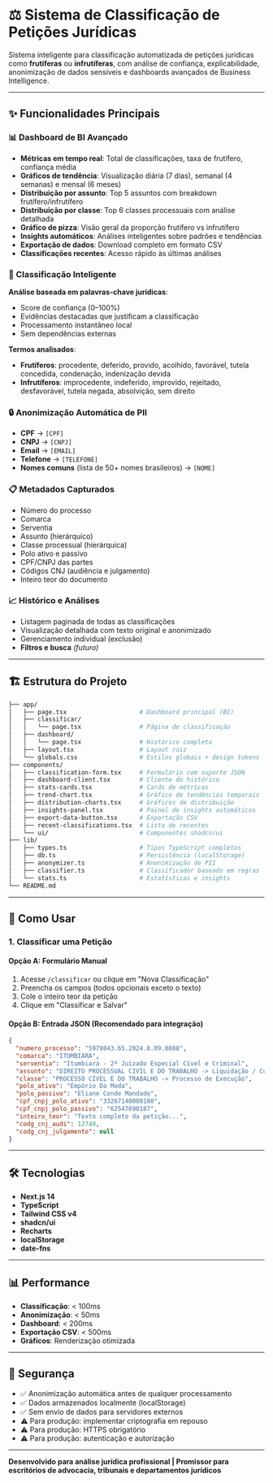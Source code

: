 # ⚖️ Sistema de Classificação de Petições Jurídicas

Sistema inteligente para classificação automatizada de petições jurídicas como **frutíferas** ou **infrutíferas**, com análise de confiança, explicabilidade, anonimização de dados sensíveis e dashboards avançados de Business Intelligence.

---

## ✨ Funcionalidades Principais

### 📊 Dashboard de BI Avançado
- **Métricas em tempo real**: Total de classificações, taxa de frutífero, confiança média  
- **Gráficos de tendência**: Visualização diária (7 dias), semanal (4 semanas) e mensal (6 meses)  
- **Distribuição por assunto**: Top 5 assuntos com breakdown frutífero/infrutífero  
- **Distribuição por classe**: Top 6 classes processuais com análise detalhada  
- **Gráfico de pizza**: Visão geral da proporção frutífero vs infrutífero  
- **Insights automáticos**: Análises inteligentes sobre padrões e tendências  
- **Exportação de dados**: Download completo em formato CSV  
- **Classificações recentes**: Acesso rápido às últimas análises  

### 🎯 Classificação Inteligente
**Análise baseada em palavras-chave jurídicas**:
- Score de confiança (0–100%)  
- Evidências destacadas que justificam a classificação  
- Processamento instantâneo local  
- Sem dependências externas  

**Termos analisados**:
- **Frutíferos**: procedente, deferido, provido, acolhido, favorável, tutela concedida, condenação, indenização devida  
- **Infrutíferos**: improcedente, indeferido, improvido, rejeitado, desfavorável, tutela negada, absolvição, sem direito  

### 🔒 Anonimização Automática de PII
- **CPF** → `[CPF]`  
- **CNPJ** → `[CNPJ]`  
- **Email** → `[EMAIL]`  
- **Telefone** → `[TELEFONE]`  
- **Nomes comuns** (lista de 50+ nomes brasileiros) → `[NOME]`  

### 📋 Metadados Capturados
- Número do processo  
- Comarca  
- Serventia  
- Assunto (hierárquico)  
- Classe processual (hierárquica)  
- Polo ativo e passivo  
- CPF/CNPJ das partes  
- Códigos CNJ (audiência e julgamento)  
- Inteiro teor do documento  

### 📈 Histórico e Análises
- Listagem paginada de todas as classificações  
- Visualização detalhada com texto original e anonimizado  
- Gerenciamento individual (exclusão)  
- **Filtros e busca** *(futuro)*  

---

## 🏗️ Estrutura do Projeto

```bash
├── app/
│   ├── page.tsx                    # Dashboard principal (BI)
│   ├── classificar/
│   │   └── page.tsx                # Página de classificação
│   ├── dashboard/
│   │   └── page.tsx                # Histórico completo
│   ├── layout.tsx                  # Layout raiz
│   └── globals.css                 # Estilos globais + design tokens
├── components/
│   ├── classification-form.tsx     # Formulário com suporte JSON
│   ├── dashboard-client.tsx        # Cliente do histórico
│   ├── stats-cards.tsx             # Cards de métricas
│   ├── trend-chart.tsx             # Gráfico de tendências temporais
│   ├── distribution-charts.tsx     # Gráficos de distribuição
│   ├── insights-panel.tsx          # Painel de insights automáticos
│   ├── export-data-button.tsx      # Exportação CSV
│   ├── recent-classifications.tsx  # Lista de recentes
│   └── ui/                         # Componentes shadcn/ui
├── lib/
│   ├── types.ts                    # Tipos TypeScript completos
│   ├── db.ts                       # Persistência (localStorage)
│   ├── anonymizer.ts               # Anonimização de PII
│   ├── classifier.ts               # Classificador baseado em regras
│   └── stats.ts                    # Estatísticas e insights
└── README.md
```

---

## 🚀 Como Usar

### 1. Classificar uma Petição

#### Opção A: Formulário Manual
1. Acesse `/classificar` ou clique em "Nova Classificação"  
2. Preencha os campos (todos opcionais exceto o texto)  
3. Cole o inteiro teor da petição  
4. Clique em "Classificar e Salvar"  

#### Opção B: Entrada JSON (Recomendado para integração)
```json
{
  "numero_processo": "5979843.65.2024.8.09.0088",
  "comarca": "ITUMBIARA",
  "serventia": "Itumbiara - 2º Juizado Especial Cível e Criminal",
  "assunto": "DIREITO PROCESSUAL CIVIL E DO TRABALHO -> Liquidação / Cumprimento / Execução",
  "classe": "PROCESSO CÍVEL E DO TRABALHO -> Processo de Execução",
  "polo_ativo": "Empório Da Moda",
  "polo_passivo": "Eliane Conde Mandado",
  "cpf_cnpj_polo_ativo": "33267140000180",
  "cpf_cnpj_polo_passivo": "62547690187",
  "inteiro_teor": "Texto completo da petição...",
  "codg_cnj_audi": 12740,
  "codg_cnj_julgamento": null
}
```

---

## 🛠️ Tecnologias
- **Next.js 14**  
- **TypeScript**  
- **Tailwind CSS v4**  
- **shadcn/ui**  
- **Recharts**  
- **localStorage**  
- **date-fns**  

---

## 📊 Performance
- **Classificação**: < 100ms  
- **Anonimização**: < 50ms  
- **Dashboard**: < 200ms  
- **Exportação CSV**: < 500ms  
- **Gráficos**: Renderização otimizada  

---

## 🔐 Segurança
- ✅ Anonimização automática antes de qualquer processamento  
- ✅ Dados armazenados localmente (localStorage)  
- ✅ Sem envio de dados para servidores externos  
- ⚠️ Para produção: implementar criptografia em repouso  
- ⚠️ Para produção: HTTPS obrigatório  
- ⚠️ Para produção: autenticação e autorização  

---

**Desenvolvido para análise jurídica profissional | Promissor para escritórios de advocacia, tribunais e departamentos jurídicos**
